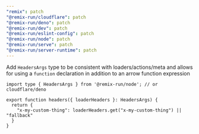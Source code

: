 ```yaml
---
"remix": patch
"@remix-run/cloudflare": patch
"@remix-run/deno": patch
"@remix-run/dev": patch
"@remix-run/eslint-config": patch
"@remix-run/node": patch
"@remix-run/serve": patch
"@remix-run/server-runtime": patch
---
```


Add `HeadersArgs` type to be consistent with loaders/actions/meta and allows for using a `function` declaration in addition to an arrow function expression

```tsx
import type { HeadersArgs } from '@remix-run/node'; // or cloudflare/deno

export function headers({ loaderHeaders }: HeadersArgs) {
  return {
    "x-my-custom-thing": loaderHeaders.get("x-my-custom-thing") || "fallback"
  }
}
```
